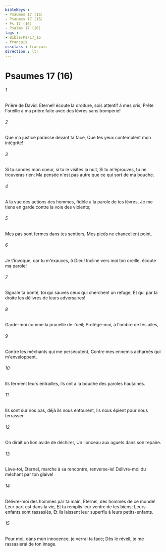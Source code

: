 ```yaml
---
bibleKeys : 
- Psaumes 17 (16)
- Psaumes 17 (16)
- Ps 17 (16)
- Psalms 17 (16)
tags : 
- Bible/Ps/17_16
- français
cssclass : français
direction : ltr
---
```


# Psaumes 17 (16)

###### 1
Prière de David. Eternel! écoute la droiture, sois attentif à mes cris, Prête l'oreille à ma prière faite avec des lèvres sans tromperie!
###### 2
Que ma justice paraisse devant ta face, Que tes yeux contemplent mon intégrité!
###### 3
Si tu sondes mon coeur, si tu le visites la nuit, Si tu m'éprouves, tu ne trouveras rien: Ma pensée n'est pas autre que ce qui sort de ma bouche.
###### 4
A la vue des actions des hommes, fidèle à la parole de tes lèvres, Je me tiens en garde contre la voie des violents;
###### 5
Mes pas sont fermes dans tes sentiers, Mes pieds ne chancellent point.
###### 6
Je t'invoque, car tu m'exauces, ô Dieu! Incline vers moi ton oreille, écoute ma parole!
###### 7
Signale ta bonté, toi qui sauves ceux qui cherchent un refuge, Et qui par ta droite les délivres de leurs adversaires!
###### 8
Garde-moi comme la prunelle de l'oeil; Protège-moi, à l'ombre de tes ailes,
###### 9
Contre les méchants qui me persécutent, Contre mes ennemis acharnés qui m'enveloppent.
###### 10
Ils ferment leurs entrailles, Ils ont à la bouche des paroles hautaines.
###### 11
Ils sont sur nos pas, déjà ils nous entourent, Ils nous épient pour nous terrasser.
###### 12
On dirait un lion avide de déchirer, Un lionceau aux aguets dans son repaire.
###### 13
Lève-toi, Eternel, marche à sa rencontre, renverse-le! Délivre-moi du méchant par ton glaive!
###### 14
Délivre-moi des hommes par ta main, Eternel, des hommes de ce monde! Leur part est dans la vie, Et tu remplis leur ventre de tes biens; Leurs enfants sont rassasiés, Et ils laissent leur superflu à leurs petits-enfants.
###### 15
Pour moi, dans mon innocence, je verrai ta face; Dès le réveil, je me rassasierai de ton image.
